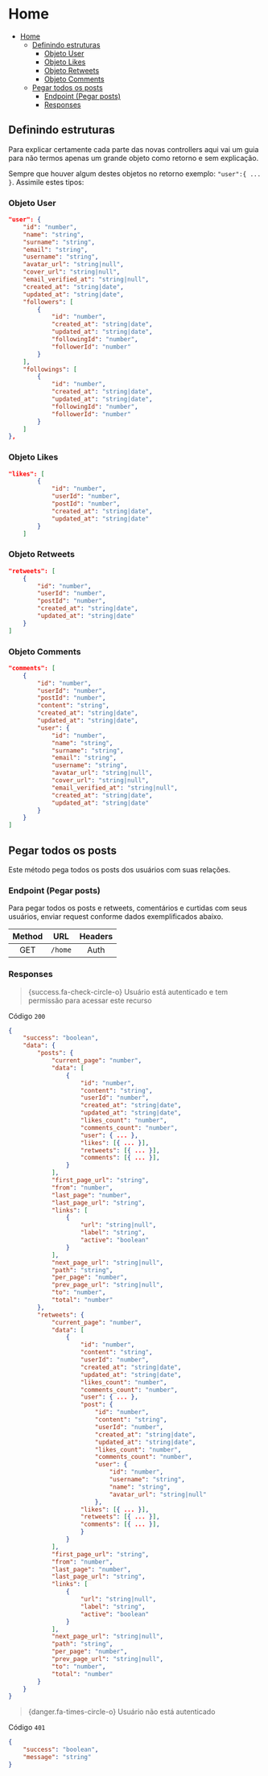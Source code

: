 # Home

- [Home](#home)
  - [Definindo estruturas](#definindo-estruturas)
    - [Objeto User](#objeto-user)
    - [Objeto Likes](#objeto-likes)
    - [Objeto Retweets](#objeto-retweets)
    - [Objeto Comments](#objeto-comments)
  - [Pegar todos os posts](#pegar-todos-os-posts)
    - [Endpoint (Pegar posts)](#endpoint-pegar-posts)
    - [Responses](#responses)

<a name="definindo-estruturas"></a>

## Definindo estruturas

Para explicar certamente cada parte das novas controllers aqui vai um guia para não termos apenas um grande objeto como retorno e sem explicação.

Sempre que houver algum destes objetos no retorno exemplo: `"user":{ ... }`. Assimile estes tipos:

<a name="objeto-user"></a>

### Objeto User

```json
"user": {
    "id": "number",
    "name": "string",
    "surname": "string",
    "email": "string",
    "username": "string",
    "avatar_url": "string|null",
    "cover_url": "string|null",
    "email_verified_at": "string|null",
    "created_at": "string|date",
    "updated_at": "string|date",
    "followers": [
        {
            "id": "number",
            "created_at": "string|date",
            "updated_at": "string|date",
            "followingId": "number",
            "followerId": "number"
        }
    ],
    "followings": [
        {
            "id": "number",
            "created_at": "string|date",
            "updated_at": "string|date",
            "followingId": "number",
            "followerId": "number"
        }
    ]
},
```

<a name="objeto-likes"></a>

### Objeto Likes

```json
"likes": [
        {
            "id": "number",
            "userId": "number",
            "postId": "number",
            "created_at": "string|date",
            "updated_at": "string|date"
        }
    ]
```

<a name="objeto-retweets"></a>

### Objeto Retweets

```json
"retweets": [
    {
        "id": "number",
        "userId": "number",
        "postId": "number",
        "created_at": "string|date",
        "updated_at": "string|date"
    }
]
```

<a name="objeto-comments"></a>

### Objeto Comments

```json
"comments": [
    {
        "id": "number",
        "userId": "number",
        "postId": "number",
        "content": "string",
        "created_at": "string|date",
        "updated_at": "string|date",
        "user": {
            "id": "number",
            "name": "string",
            "surname": "string",
            "email": "string",
            "username": "string",
            "avatar_url": "string|null",
            "cover_url": "string|null",
            "email_verified_at": "string|null",
            "created_at": "string|date",
            "updated_at": "string|date"
        }
    }
]
```

<a name="pegar-todos-os-posts" />

## Pegar todos os posts

Este método pega todos os posts dos usuários com suas relações.

<a name="endpoint-pegar-posts" />

### Endpoint (Pegar posts)

Para pegar todos os posts e retweets, comentários e curtidas com seus usuários, enviar request conforme dados exemplificados abaixo.

| Method |   URL   | Headers |
| :----: | :-----: | :-----: |
|  GET   | `/home` |  Auth   |

<a name="responses" />

### Responses

> {success.fa-check-circle-o} Usuário está autenticado e tem permissão para acessar este recurso

Código `200`

```json
{
    "success": "boolean",
    "data": {
        "posts": {
            "current_page": "number",
            "data": [
                {
                    "id": "number",
                    "content": "string",
                    "userId": "number",
                    "created_at": "string|date",
                    "updated_at": "string|date",
                    "likes_count": "number",
                    "comments_count": "number",
                    "user": { ... },
                    "likes": [{ ... }],
                    "retweets": [{ ... }],
                    "comments": [{ ... }],
                }
            ],
            "first_page_url": "string",
            "from": "number",
            "last_page": "number",
            "last_page_url": "string",
            "links": [
                {
                    "url": "string|null",
                    "label": "string",
                    "active": "boolean"
                }
            ],
            "next_page_url": "string|null",
            "path": "string",
            "per_page": "number",
            "prev_page_url": "string|null",
            "to": "number",
            "total": "number"
        },
        "retweets": {
            "current_page": "number",
            "data": [
                {
                    "id": "number",
                    "content": "string",
                    "userId": "number",
                    "created_at": "string|date",
                    "updated_at": "string|date",
                    "likes_count": "number",
                    "comments_count": "number",
                    "user": { ... },
                    "post": {
                        "id": "number",
                        "content": "string",
                        "userId": "number",
                        "created_at": "string|date",
                        "updated_at": "string|date",
                        "likes_count": "number",
                        "comments_count": "number",
                        "user": {
                            "id": "number",
                            "username": "string",
                            "name": "string",
                            "avatar_url": "string|null"
                        },
                    "likes": [{ ... }],
                    "retweets": [{ ... }],
                    "comments": [{ ... }],
                    }
                }
            ],
            "first_page_url": "string",
            "from": "number",
            "last_page": "number",
            "last_page_url": "string",
            "links": [
                {
                    "url": "string|null",
                    "label": "string",
                    "active": "boolean"
                }
            ],
            "next_page_url": "string|null",
            "path": "string",
            "per_page": "number",
            "prev_page_url": "string|null",
            "to": "number",
            "total": "number"
        }
    }
}
```

> {danger.fa-times-circle-o} Usuário não está autenticado

Código `401`

```json
{
    "success": "boolean",
    "message": "string"
}
```
